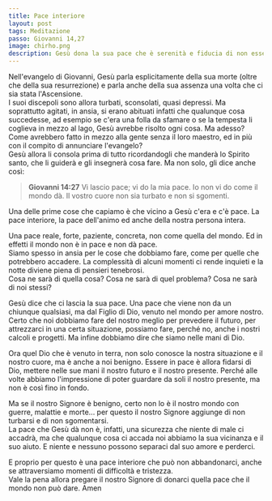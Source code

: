 ```yaml
---
title: Pace interiore
layout: post
tags: Meditazione
passo: Giovanni 14,27
image: chirho.png
description: Gesù dona la sua pace che è serenità e fiducia di non essere abbandonati mai, in nessuna situazione ci troviamo.
---
```


Nell'evangelo di Giovanni, Gesù parla esplicitamente della sua morte (oltre che della sua resurrezione) e parla anche della sua assenza una volta che ci sia stata l'Ascensione.  
I suoi discepoli sono allora turbati, sconsolati, quasi depressi. Ma soprattutto agitati, in ansia, si erano abituati infatti che qualunque cosa succedesse, ad esempio se c'era una folla da sfamare o se la tempesta li coglieva in mezzo al lago, Gesù avrebbe risolto ogni cosa. Ma adesso? Come avrebbero fatto in mezzo alla gente senza il loro maestro, ed in più con il compito di annunciare l'evangelo?  
Gesù allora li consola prima di tutto ricordandogli che manderà lo Spirito santo, che li guiderà e gli insegnerà cosa fare. Ma non solo, gli dice anche così:

> **Giovanni 14:27** Vi lascio pace; vi do la mia pace. Io non vi do come il mondo dà. Il vostro cuore non sia turbato e non si sgomenti.

Una delle prime cose che capiamo è che vicino a Gesù c'era e c'è pace. La pace interiore, la pace dell'animo ed anche della nostra persona intera.

Una pace reale, forte, paziente, concreta, non come quella del mondo. Ed in effetti il mondo non è in pace e non dà pace.  
Siamo spesso in ansia per le cose che dobbiamo fare, come per quelle che potrebbero accadere. La complessità di alcuni momenti ci rende inquieti e la notte diviene piena di pensieri tenebrosi.  
Cosa ne sarà di quella cosa? Cosa ne sarà di quel problema? Cosa ne sarà di noi stessi?

Gesù dice che ci lascia la sua pace. Una pace che viene non da un chiunque qualsiasi, ma dal Figlio di Dio, venuto nel mondo per amore nostro. Certo che noi dobbiamo fare del nostro meglio per prevedere il futuro, per attrezzarci in una certa situazione, possiamo fare, perché no, anche i nostri calcoli e progetti. Ma infine dobbiamo dire che siamo nelle mani di Dio.

Ora quel Dio che è venuto in terra, non solo conosce la nostra situazione e il nostro cuore, ma è anche a noi benigno. Essere in pace è allora fidarsi di Dio, mettere nelle sue mani il nostro futuro e il nostro presente. Perché alle volte abbiamo l'impressione di poter guardare da soli il nostro presente, ma non è così fino in fondo. 

Ma se il nostro Signore è benigno, certo non lo è il nostro mondo con guerre, malattie e morte... per questo il nostro Signore aggiunge di non turbarsi e di non sgomentarsi.  
La pace che Gesù dà non è, infatti, una sicurezza che niente di male ci accadrà, ma che qualunque cosa ci accada noi abbiamo la sua vicinanza e il suo aiuto. E niente e nessuno possono separaci dal suo amore e perderci.

E proprio per questo è una pace interiore che può non abbandonarci, anche se attraversiamo momenti di difficoltà e tristezza.  
Vale la pena allora pregare il nostro Signore di donarci quella pace che il mondo non può dare. Amen
